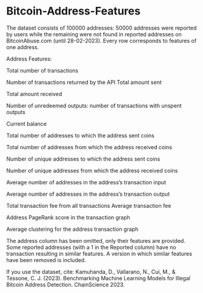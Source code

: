 # Bitcoin-Address-Features
The dataset consists of 100000 addresses: 50000 addresses were reported by users while the remaining were not found in reported addresses on BitcoinAbuse.com (until  28-02-2023). Every row corresponds to features of one address. 

Address Features:

Total number of transactions

Number of transactions returned by the API
Total amount sent

Total amount received

Number of unredeemed outputs: number of transactions with unspent outputs

Current balance

Total number of addresses to which the address sent coins

Total number of addresses from which the address received coins

Number of unique addresses to which the address sent coins

Number of unique addresses from which the address received coins

Average number of addresses in the address’s transaction input

Average number of addresses in the address’s transaction output

Total transaction fee from all transactions
Average transaction fee

Address PageRank score in the transaction graph

Average clustering for the address transaction graph

The address column has been omitted, only their features are provided. Some reported addresses (with a 1 in the Reported column) have no transaction resulting in similar features. A version in which similar features have been removed is included.

If you use the dataset, cite: Kamuhanda, D., Vallarano, N., Cui, M., &amp; Tessone, C. J. (2023). Benchmarking Machine Learning Models for Illegal Bitcoin Address Detection. ChainScience 2023.

